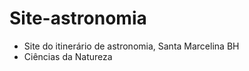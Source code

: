 # Site-astronomia
  * Site do itinerário de astronomia, Santa Marcelina BH
  * Ciências da Natureza
